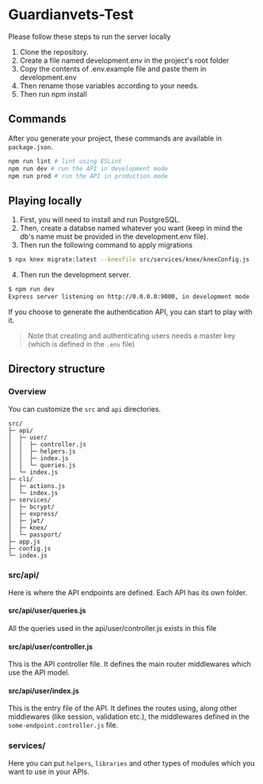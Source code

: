 # Guardianvets-Test

Please follow these steps to run the server locally

1. Clone the repository.
2. Create a file named development.env in the project's root folder
3. Copy the contents of .env.example file and paste them in development.env
4. Then rename those variables according to your needs.
5. Then run npm install

## Commands

After you generate your project, these commands are available in `package.json`.

```bash
npm run lint # lint using ESLint
npm run dev # run the API in development mode
npm run prod # run the API in production mode
```

## Playing locally

1. First, you will need to install and run PostgreSQL.
2. Then, create a databse named whatever you want (keep in mind the db's name must be provided in the development.env file).
3. Then run the following command to apply migrations

```bash
$ npx knex migrate:latest --knexfile src/services/knex/knexConfig.js
```

4. Then run the development server.

```bash
$ npm run dev
Express server listening on http://0.0.0.0:9000, in development mode
```

If you choose to generate the authentication API, you can start to play with it.

> Note that creating and authenticating users needs a master key (which is defined in the `.env` file)

## Directory structure

### Overview

You can customize the `src` and `api` directories.

```
src/
├─ api/
│  ├─ user/
│  │  ├─ controller.js
│  │  ├─ helpers.js
│  │  ├─ index.js
│  │  └─ queries.js
│  └─ index.js
├─ cli/
│  ├─ actions.js
│  └─ index.js
├─ services/
│  ├─ bcrypt/
│  ├─ express/
│  ├─ jwt/
│  ├─ knex/
│  └─ passport/
├─ app.js
├─ config.js
└─ index.js
```

### src/api/

Here is where the API endpoints are defined. Each API has its own folder.

#### src/api/user/queries.js

All the queries used in the api/user/controller.js exists in this file

#### src/api/user/controller.js

This is the API controller file. It defines the main router middlewares which use the API model.

#### src/api/user/index.js

This is the entry file of the API. It defines the routes using, along other middlewares (like session, validation etc.), the middlewares defined in the `some-endpoint.controller.js` file.

### services/

Here you can put `helpers`, `libraries` and other types of modules which you want to use in your APIs.
